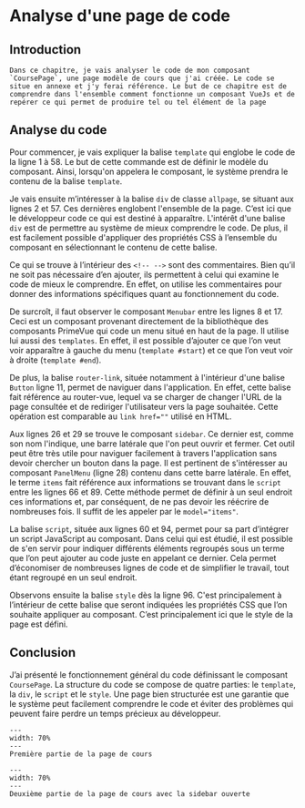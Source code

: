 # Analyse d'une page de code

## Introduction
    Dans ce chapitre, je vais analyser le code de mon composant `CoursePage`, une page modèle de cours que j'ai créée. Le code se situe en annexe et j'y ferai référence. Le but de ce chapitre est de comprendre dans l'ensemble comment fonctionne un composant VueJs et de repérer ce qui permet de produire tel ou tel élément de la page

## Analyse du code

Pour commencer, je vais expliquer la balise `template` qui englobe le code de la ligne 1 à 58. Le but de cette commande est de définir le modèle du composant. Ainsi, lorsqu'on appelera le composant, le système prendra le contenu de la balise `template`.  

Je vais ensuite m’intéresser à la balise `div` de classe `allpage`, se situant aux lignes 2 et 57. Ces dernières englobent l'ensemble de la page. C’est ici que le développeur code ce qui est destiné à apparaître. L'intérêt d'une balise `div` est de permettre au système de mieux comprendre le code. De plus, il est facilement possible d'appliquer des propriétés CSS à l’ensemble du composant en sélectionnant le contenu de cette balise. 

Ce qui se trouve à l’intérieur des `<!-- -->` sont des commentaires. Bien qu’il ne soit pas nécessaire d’en ajouter, ils permettent à celui qui examine le code de mieux le comprendre. En effet, on utilise les commentaires pour donner des informations spécifiques quant au fonctionnement du code. 

De surcroît, il faut observer le composant `Menubar` entre les lignes 8 et 17. Ceci est un composant provenant directement de la bibliothèque des composants PrimeVue qui code un menu situé en haut de la page. Il utilise lui aussi des `templates`. En effet, il est possible d’ajouter ce que l’on veut voir apparaître à gauche du menu (`template #start`) et ce que l’on veut voir à droite (`template #end`).

De plus, la balise `router-link`, située notamment à l'intérieur d'une balise `Button` ligne 11, permet de naviguer dans l'application. En effet, cette balise fait référence au router-vue, lequel va se charger de changer l'URL de la page consultée et de rediriger l'utilisateur vers la page souhaitée. Cette opération est comparable au `link href=""` utilisé en HTML.

Aux lignes 26 et 29 se trouve le composant `sidebar`. Ce dernier est, comme son nom l'indique, une barre latérale que l'on peut ouvrir et fermer. Cet outil peut être très utile pour naviguer facilement à travers l'application sans devoir chercher un bouton dans la page. Il est pertinent de s'intéresser au composant `PanelMenu` (ligne 28) contenu dans cette barre latérale. En effet, le terme `items` fait référence aux informations se trouvant dans le `script` entre les lignes 66 et 89. Cette méthode permet de définir à un seul endroit ces informations et, par conséquent, de ne pas devoir les réécrire de nombreuses fois. Il suffit de les appeler par le `model="items"`.

La balise `script`, située aux lignes 60 et 94, permet pour sa part d’intégrer un script JavaScript au composant. Dans celui qui est étudié, il est possible de s'en servir pour indiquer différents éléments regroupés sous un terme que l’on peut ajouter au code juste en appelant ce dernier. Cela permet d’économiser de nombreuses lignes de code et de simplifier le travail, tout étant regroupé en un seul endroit. 

Observons ensuite la balise `style` dès la ligne 96. C'est principalement à l’intérieur de cette balise que seront indiquées les propriétés CSS que l’on souhaite appliquer au composant. C’est principalement ici que le style de la page est défini. 

## Conclusion 

J’ai présenté le fonctionnement général du code définissant le composant `CoursePage`. La structure du code se compose de quatre parties: le `template`, la `div`, le `script` et le `style`. Une page bien structurée est une garantie que le système peut facilement comprendre le code et éviter des problèmes qui peuvent faire perdre un temps précieux au développeur. 

```{figure} images/coursepage1.png
---
width: 70%
---
Première partie de la page de cours
```

```{figure} images/coursepage2.png
---
width: 70%
---
Deuxième partie de la page de cours avec la sidebar ouverte
```
